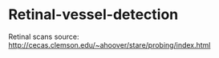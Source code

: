 # Retinal-vessel-detection

Retinal scans source: http://cecas.clemson.edu/~ahoover/stare/probing/index.html

